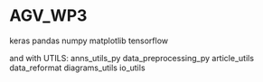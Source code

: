 # AGV_WP3

keras
pandas
numpy
matplotlib
tensorflow

and with UTILS:
anns_utils_py
data_preprocessing_py
article_utils
data_reformat
diagrams_utils
io_utils
